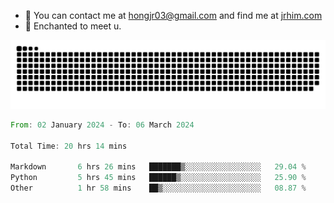 - 📧 You can contact me at hongjr03@gmail.com and find me at [jrhim.com](https://jrhim.com/)
- 💜 Enchanted to meet u.

![snake_animation](https://raw.githubusercontent.com/hongjr03/hongjr03/output/github-contribution-grid-snake.svg)

<!--START_SECTION:waka-->

```rust
From: 02 January 2024 - To: 06 March 2024

Total Time: 20 hrs 14 mins

Markdown       6 hrs 26 mins   ███████▒░░░░░░░░░░░░░░░░░   29.04 %
Python         5 hrs 45 mins   ██████▒░░░░░░░░░░░░░░░░░░   25.90 %
Other          1 hr 58 mins    ██▒░░░░░░░░░░░░░░░░░░░░░░   08.87 %
```

<!--END_SECTION:waka-->
